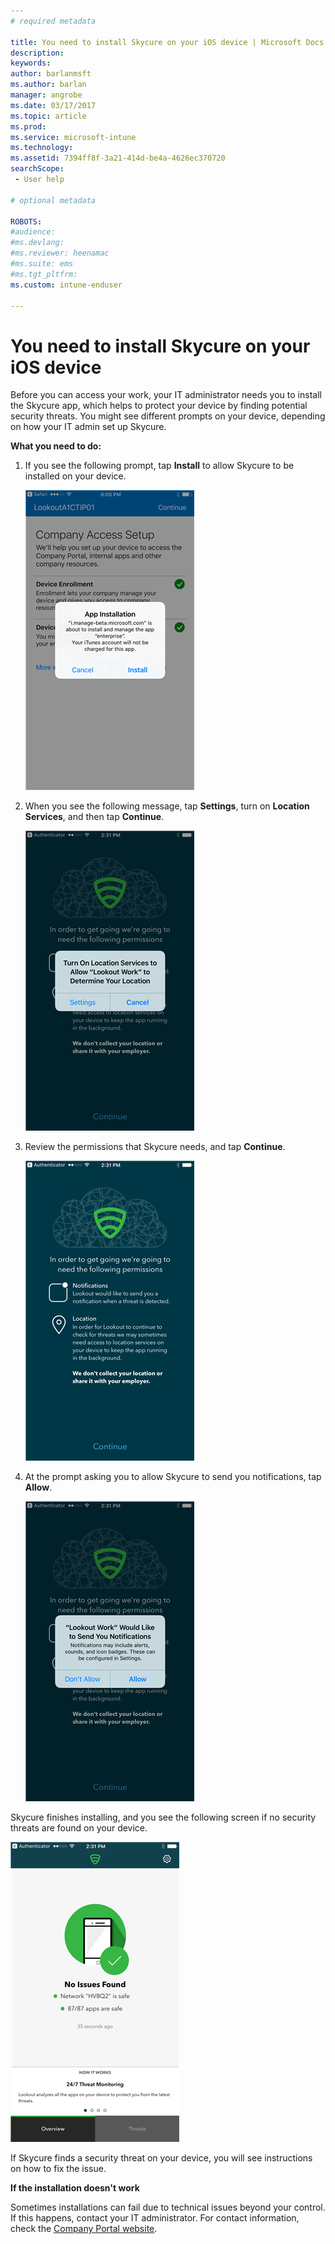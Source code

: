 ```yaml
---
# required metadata

title: You need to install Skycure on your iOS device | Microsoft Docs
description:
keywords:
author: barlanmsft
ms.author: barlan
manager: angrobe
ms.date: 03/17/2017
ms.topic: article
ms.prod:
ms.service: microsoft-intune
ms.technology:
ms.assetid: 7394ff8f-3a21-414d-be4a-4626ec370720
searchScope:
 - User help

# optional metadata

ROBOTS:  
#audience:
#ms.devlang:
#ms.reviewer: heenamac
#ms.suite: ems
#ms.tgt_pltfrm:
ms.custom: intune-enduser

---
```


# You need to install Skycure on your iOS device

Before you can access your work, your IT administrator needs you to install the Skycure app, which helps to protect your device by finding potential security threats. You might see different prompts on your device, depending on how your IT admin set up Skycure.

**What you need to do:**

1.	If you see the following prompt, tap **Install** to allow Skycure to be installed on your device.

	![Tap install to install Skycure](./media/ios-lfw-install-app-request.png)

2. When you see the following message, tap **Settings**, turn on **Location Services**, and then tap **Continue**.

	![Tap Settings and then Location Services](./media/ios-lfw-allow-location-services.png)

3. Review the permissions that Skycure needs, and tap **Continue**.

	![you are now connected to Skycure](./media/ios-lfw-permissions-lookout-needs.png)

4. At the prompt asking you to allow Skycure to send you notifications, tap **Allow**.

	![Tap Settings and then Location Services](./media/ios-lfw-allow-notifications.png)


Skycure finishes installing, and you see the following screen if no security threats are found on your device.

![Skycure found no security threats](./media/ios-lfw-no-threats-found.png)

If Skycure finds a security threat on your device, you will see instructions on how to fix the issue.

**If the installation doesn't work**

Sometimes installations can fail due to technical issues beyond your control. If this happens, contact your IT administrator. For contact information, check the [Company Portal website](http://portal.manage.microsoft.com).
